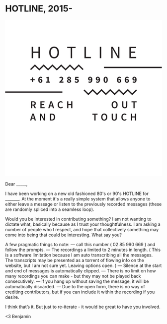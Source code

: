 # HOTLINE, 2015-

![HOTLINE](hotline.gif)

Dear _____, 


I have been working on a new old fashioned 80's or 90's HOTLINE for _______. At the moment it's a really simple system that allows anyone to either leave a message or listen to the previously recorded messages (these are randomly spliced into a seamless loop).


Would you be interested in contributing something? I am not wanting to dictate what, basically because as I trust your thoughtfulness. I am asking a number of people who I respect, and hope that collectively something may come into being that could be interesting. What say you?


A few pragmatic things to note: 
— call this number ( 02 85 990 669 ) and follow the prompts.
— The recordings a limited to 2 minutes in length. ( This is a software limitation because I am auto transcribing all the messages. The transcripts may be presented as a torrent of flowing info on the website, but I am not sure yet. Leaving options open. )
— Silence at the start and end of messages is automatically clipped.
— There is no limit on how many recordings you can make - but they may not be played back consecutively.
— if you hang up without saving the message, it will be automatically discarded.
— Due to the open form, there is no way of crediting contributors, but if you can include it within the recording if you desire.


I think that’s it. But just to re-iterate - it would be great to have you involved.


<3
Benjamin